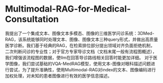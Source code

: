 # Multimodal-RAG-for-Medical-Consultation
我提出了一个集成文本、图像文本多模态、图像的三维医学问诊系统：3DMed-RAG，该系统能够同时处理文本、图像、图像文本三种query形式，并做出高质量医学诊断。我们基于经典的RAG，在检索排位部分提出领域对齐负面拒绝机制，二次判断问诊的专业性；对于官方专家导诊文档（文档末尾一般有流程图概述），我们增强该流程图的数据，使llm在回答导诊路线相关回答时能更加详细。 对于医学图像，我们尝试基础的VQA-MedRAG模型，使用文本-图像对眼科描述问题进行尝试，为了提升准确性，使用Multimodal-RAG对index的文本、图像编码进行加权处理，对未知的患者图像进行有效的医学信息描述。
